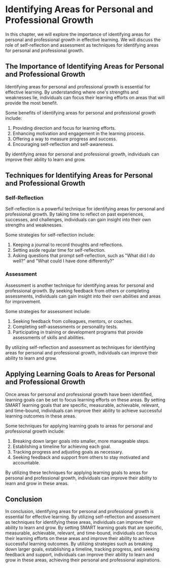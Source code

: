 Identifying Areas for Personal and Professional Growth
=========================================================================================

In this chapter, we will explore the importance of identifying areas for personal and professional growth in effective learning. We will discuss the role of self-reflection and assessment as techniques for identifying areas for personal and professional growth.

The Importance of Identifying Areas for Personal and Professional Growth
------------------------------------------------------------------------

Identifying areas for personal and professional growth is essential for effective learning. By understanding where one's strengths and weaknesses lie, individuals can focus their learning efforts on areas that will provide the most benefit.

Some benefits of identifying areas for personal and professional growth include:

1. Providing direction and focus for learning efforts.
2. Enhancing motivation and engagement in the learning process.
3. Offering a way to measure progress and success.
4. Encouraging self-reflection and self-awareness.

By identifying areas for personal and professional growth, individuals can improve their ability to learn and grow.

Techniques for Identifying Areas for Personal and Professional Growth
---------------------------------------------------------------------

### Self-Reflection

Self-reflection is a powerful technique for identifying areas for personal and professional growth. By taking time to reflect on past experiences, successes, and challenges, individuals can gain insight into their own strengths and weaknesses.

Some strategies for self-reflection include:

1. Keeping a journal to record thoughts and reflections.
2. Setting aside regular time for self-reflection.
3. Asking questions that prompt self-reflection, such as "What did I do well?" and "What could I have done differently?"

### Assessment

Assessment is another technique for identifying areas for personal and professional growth. By seeking feedback from others or completing assessments, individuals can gain insight into their own abilities and areas for improvement.

Some strategies for assessment include:

1. Seeking feedback from colleagues, mentors, or coaches.
2. Completing self-assessments or personality tests.
3. Participating in training or development programs that provide assessments of skills and abilities.

By utilizing self-reflection and assessment as techniques for identifying areas for personal and professional growth, individuals can improve their ability to learn and grow.

Applying Learning Goals to Areas for Personal and Professional Growth
---------------------------------------------------------------------

Once areas for personal and professional growth have been identified, learning goals can be set to focus learning efforts on these areas. By setting SMART learning goals that are specific, measurable, achievable, relevant, and time-bound, individuals can improve their ability to achieve successful learning outcomes in these areas.

Some techniques for applying learning goals to areas for personal and professional growth include:

1. Breaking down larger goals into smaller, more manageable steps.
2. Establishing a timeline for achieving each goal.
3. Tracking progress and adjusting goals as necessary.
4. Seeking feedback and support from others to stay motivated and accountable.

By utilizing these techniques for applying learning goals to areas for personal and professional growth, individuals can improve their ability to learn and grow in these areas.

Conclusion
----------

In conclusion, identifying areas for personal and professional growth is essential for effective learning. By utilizing self-reflection and assessment as techniques for identifying these areas, individuals can improve their ability to learn and grow. By setting SMART learning goals that are specific, measurable, achievable, relevant, and time-bound, individuals can focus their learning efforts on these areas and improve their ability to achieve successful learning outcomes. By utilizing strategies such as breaking down larger goals, establishing a timeline, tracking progress, and seeking feedback and support, individuals can improve their ability to learn and grow in these areas, achieving their personal and professional aspirations.

